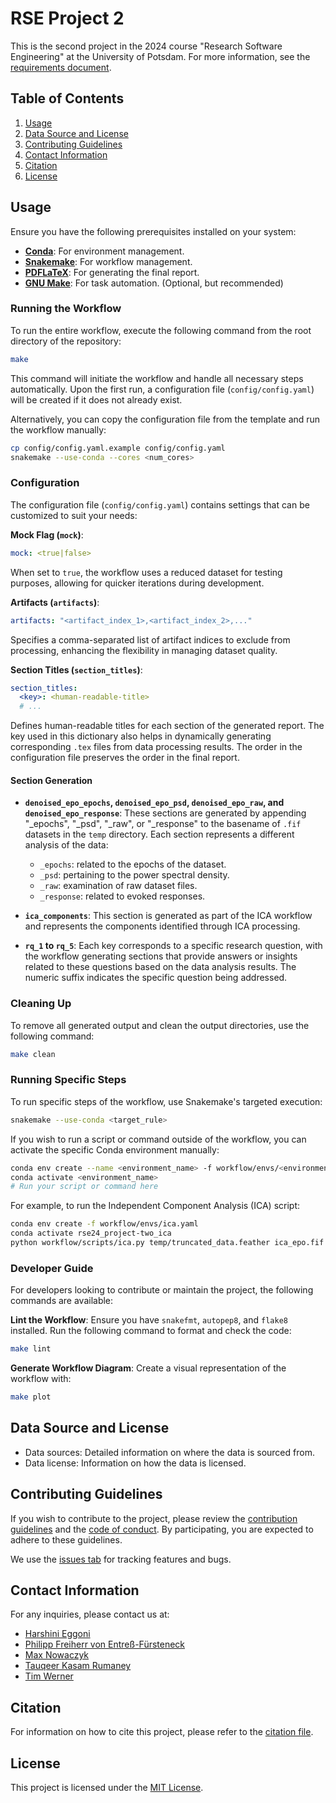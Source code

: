 # RSE Project 2

This is the second project in the 2024 course "Research Software Engineering" at the University of Potsdam. For more information, see the [requirements document](docs/requirements.md).

## Table of Contents
1. [Usage](#usage)
1. [Data Source and License](#data-source-and-license)
1. [Contributing Guidelines](#contributing-guidelines)
1. [Contact Information](#contact-information)
1. [Citation](#citation)
1. [License](#license)

## Usage

Ensure you have the following prerequisites installed on your system:

- **[Conda](https://docs.anaconda.com/miniconda/)**: For environment management.
- **[Snakemake](https://snakemake.readthedocs.io/en/stable/)**: For workflow management.
- **[PDFLaTeX](https://www.latex-project.org/get/)**: For generating the final report.
- **[GNU Make](https://www.gnu.org/software/make/)**: For task automation. (Optional, but recommended)

### Running the Workflow

To run the entire workflow, execute the following command from the root directory of the repository:

```sh
make
```

This command will initiate the workflow and handle all necessary steps automatically. Upon the first run, a configuration file (`config/config.yaml`) will be created if it does not already exist.

Alternatively, you can copy the configuration file from the template and run the workflow manually:

```sh
cp config/config.yaml.example config/config.yaml
snakemake --use-conda --cores <num_cores>
```

### Configuration

The configuration file (`config/config.yaml`) contains settings that can be customized to suit your needs:

**Mock Flag (`mock`)**:
```yaml
mock: <true|false>
```
When set to `true`, the workflow uses a reduced dataset for testing purposes, allowing for quicker iterations during development.


**Artifacts (`artifacts`)**: 
```yaml
artifacts: "<artifact_index_1>,<artifact_index_2>,..."
```
Specifies a comma-separated list of artifact indices to exclude from processing, enhancing the flexibility in managing dataset quality.

**Section Titles (`section_titles`)**: 
```yaml
section_titles:
  <key>: <human-readable-title>
  # ...
```
Defines human-readable titles for each section of the generated report. The key used in this dictionary also helps in dynamically generating corresponding `.tex` files from data processing results. The order in the configuration file preserves the order in the final report.

#### Section Generation

- **`denoised_epo_epochs`, `denoised_epo_psd`, `denoised_epo_raw`, and `denoised_epo_response`**: These sections are generated by appending "_epochs", "_psd", "_raw", or "_response" to the basename of `.fif` datasets in the `temp` directory. Each section represents a different analysis of the data:
  - `_epochs`: related to the epochs of the dataset.
  - `_psd`: pertaining to the power spectral density.
  - `_raw`: examination of raw dataset files.
  - `_response`: related to evoked responses.

- **`ica_components`**: This section is generated as part of the ICA workflow and represents the components identified through ICA processing.

- **`rq_1` to `rq_5`**: Each key corresponds to a specific research question, with the workflow generating sections that provide answers or insights related to these questions based on the data analysis results. The numeric suffix indicates the specific question being addressed.

### Cleaning Up

To remove all generated output and clean the output directories, use the following command:

```sh
make clean
```

### Running Specific Steps

To run specific steps of the workflow, use Snakemake's targeted execution:
```sh
snakemake --use-conda <target_rule>
```

If you wish to run a script or command outside of the workflow, you can activate the specific Conda environment manually:
```sh
conda env create --name <environment_name> -f workflow/envs/<environment_file>.yaml
conda activate <environment_name>
# Run your script or command here
```

For example, to run the Independent Component Analysis (ICA) script:
```sh
conda env create -f workflow/envs/ica.yaml
conda activate rse24_project-two_ica
python workflow/scripts/ica.py temp/truncated_data.feather ica_epo.fif plot.png
```

### Developer Guide

For developers looking to contribute or maintain the project, the following commands are available:

**Lint the Workflow**:
Ensure you have `snakefmt`, `autopep8`, and `flake8` installed. Run the following command to format and check the code:

```sh
make lint
```

**Generate Workflow Diagram**:
Create a visual representation of the workflow with:

```sh
make plot
```

## Data Source and License
- Data sources: Detailed information on where the data is sourced from.
- Data license: Information on how the data is licensed.

## Contributing Guidelines
If you wish to contribute to the project, please review the [contribution guidelines](CONTRIBUTING.md) and the [code of conduct](CONDUCT.md). By participating, you are expected to adhere to these guidelines.

We use the [issues tab](https://gitup.uni-potsdam.de/werner10/rse24_project-two/-/issues) for tracking features and bugs.

## Contact Information
For any inquiries, please contact us at:
- [Harshini Eggoni](mailto:eggoni@uni-potsdam.de)
- [Philipp Freiherr von Entreß-Fürsteneck](mailto:entressfue@uni-potsdam.de)
- [Max Nowaczyk](mailto:nowaczyk@uni-potsdam.de)
- [Tauqeer Kasam Rumaney](mailto:rumaney@uni-potsdam.de)
- [Tim Werner](mailto:tim.werner@uni-potsdam.de)

## Citation
For information on how to cite this project, please refer to the [citation file](CITATION.cff).

## License
This project is licensed under the [MIT License](LICENSE).
